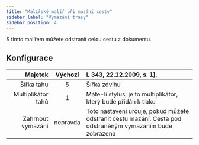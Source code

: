 ```yaml
---
title: "Malířský malíř při mazání cesty"
sidebar_label: "Vymazání trasy"
sidebar_position: 4
---
```



S tímto malířem můžete odstranit celou cestu z dokumentu.

## Konfigurace

|            Majetek | Výchozí  | L 343, 22.12.2009, s. 1).                                                                                  |
| ------------------:|:--------:|:---------------------------------------------------------------------------------------------------------- |
|         Šířka tahu |    5     | Šířka zdvihu                                                                                               |
| Multiplikátor tahů |    1     | Máte-li stylus, je to multiplikátor, který bude přidán k tlaku                                             |
|  Zahrnout vymazání | nepravda | Toto nastavení určuje, pokud můžete odstranit cestu mazání. Cesta pod odstraněným vymazáním bude zobrazena |
